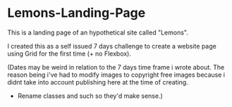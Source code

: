 # Lemons-Landing-Page
This is a landing page of an hypothetical site called "Lemons".

I created this as a self issued 7 days challenge to create a website page using Grid for the first time (+ no Flexbox).

(Dates may be weird in relation to the 7 days time frame i wrote about.
 The reason being i've had to modify images to copyright free images because i didnt take into account publishing here at the time of creating.
 + Rename classes and such so they'd make sense.)
